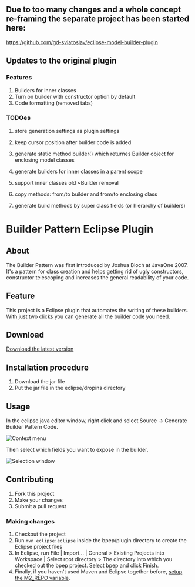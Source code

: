 
## Due to too many changes and a whole concept re-framing the separate project has been started here:
https://github.com/gd-sviatoslav/eclipse-model-builder-plugin

## Updates to the original plugin

### Features
1. Builders for inner classes 
1. Turn on builder with constructor option by default
1. Code formatting (removed tabs)

### TODOes
1. store generation settings as plugin settings
1. keep cursor position after builder code is added

1. generate static method builder() which returnes Builder object for enclosing model classes

1. generate builders for inner classes in a parent scope
1. support inner classes old ~Builder removal
1. copy methods: from/to builder and from/to enclosing class

1. generate build methods by super class fields (or hierarchy of builders)

# Builder Pattern Eclipse Plugin

## About

The Builder Pattern was first introduced by Joshua Bloch at JavaOne 2007. It's a pattern for class creation and helps getting rid of ugly constructors, constructor telescoping and increases the general readability of your code.

## Feature

This project is a Eclipse plugin that automates the writing of these builders. With just two clicks you can generate all the builder code you need.

## Download
[Download the latest version](https://s3-eu-west-1.amazonaws.com/bpep.files/bpep_1.0.0.SNAPSHOT.jar)

## Installation procedure
1. Download the jar file
1. Put the jar file in the eclipse/dropins directory

## Usage
In the eclipse java editor window, right click and select Source -> Generate Builder Pattern Code.

![Context menu](https://s3-eu-west-1.amazonaws.com/bpep.files/usage-context-menu-option.jpg)

Then select which fields you want to expose in the builder.

![Selection window](https://s3-eu-west-1.amazonaws.com/bpep.files/usage-selection-window.jpg)

## Contributing
1. Fork this project
1. Make your changes
1. Submit a pull request

### Making changes
1. Checkout the project
1. Run `mvn eclipse:eclipse` inside the bpep/plugin directory to create the Eclipse project files
1. In Eclipse, run File | Import... | General > Existing Projects into Workspace | Select root directory > The directory into which you checked out the bpep project. Select bpep and click Finish.
1. Finally, if you haven't used Maven and Eclipse together before, [setup the M2_REPO variable](http://www.mkyong.com/maven/how-to-configure-m2_repo-variable-in-eclipse-ide/). 
